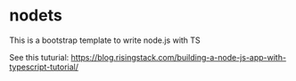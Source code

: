 # nodets
This is a bootstrap template to write node.js with TS

See this tuturial:
https://blog.risingstack.com/building-a-node-js-app-with-typescript-tutorial/
